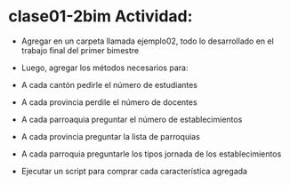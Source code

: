 # clase01-2bim Actividad:

- Agregar en un carpeta llamada ejemplo02, todo lo desarrollado en el trabajo final del primer bimestre
- Luego, agregar los métodos necesarios para:

- A cada cantón pedirle el número de estudiantes
- A cada provincia perdile el número de docentes
- A cada parroaquia preguntar el número de establecimientos
- A cada provincia preguntar la lista de parroquias
- A cada parroquia preguntarle los tipos jornada de los establecimientos

- Ejecutar un script para comprar cada característica agregada
